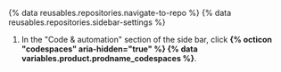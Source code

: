 {% data reusables.repositories.navigate-to-repo %}
{% data reusables.repositories.sidebar-settings %}
1. In the "Code & automation" section of the side bar, click **{% octicon "codespaces" aria-hidden="true" %} {% data variables.product.prodname_codespaces %}**.
